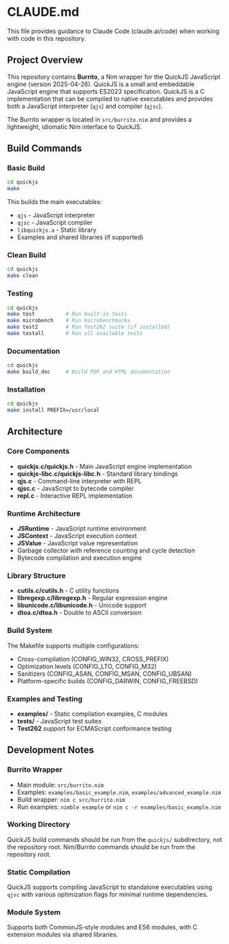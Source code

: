 # CLAUDE.md

This file provides guidance to Claude Code (claude.ai/code) when working with code in this repository.

## Project Overview

This repository contains **Burrito**, a Nim wrapper for the QuickJS JavaScript engine (version 2025-04-26). QuickJS is a small and embeddable JavaScript engine that supports ES2023 specification. QuickJS is a C implementation that can be compiled to native executables and provides both a JavaScript interpreter (`qjs`) and compiler (`qjsc`).

The Burrito wrapper is located in `src/burrito.nim` and provides a lightweight, idiomatic Nim interface to QuickJS.

## Build Commands

### Basic Build
```bash
cd quickjs
make
```

This builds the main executables:
- `qjs` - JavaScript interpreter
- `qjsc` - JavaScript compiler  
- `libquickjs.a` - Static library
- Examples and shared libraries (if supported)

### Clean Build
```bash
cd quickjs
make clean
```

### Testing
```bash
cd quickjs
make test          # Run built-in tests
make microbench    # Run microbenchmarks
make test2         # Run Test262 suite (if installed)
make testall       # Run all available tests
```

### Documentation
```bash
cd quickjs
make build_doc     # Build PDF and HTML documentation
```

### Installation
```bash
cd quickjs
make install PREFIX=/usr/local
```

## Architecture

### Core Components

- **quickjs.c/quickjs.h** - Main JavaScript engine implementation
- **quickjs-libc.c/quickjs-libc.h** - Standard library bindings
- **qjs.c** - Command-line interpreter with REPL
- **qjsc.c** - JavaScript to bytecode compiler
- **repl.c** - Interactive REPL implementation

### Runtime Architecture

- **JSRuntime** - JavaScript runtime environment
- **JSContext** - JavaScript execution context
- **JSValue** - JavaScript value representation
- Garbage collector with reference counting and cycle detection
- Bytecode compilation and execution engine

### Library Structure

- **cutils.c/cutils.h** - C utility functions
- **libregexp.c/libregexp.h** - Regular expression engine
- **libunicode.c/libunicode.h** - Unicode support
- **dtoa.c/dtoa.h** - Double to ASCII conversion

### Build System

The Makefile supports multiple configurations:
- Cross-compilation (CONFIG_WIN32, CROSS_PREFIX)
- Optimization levels (CONFIG_LTO, CONFIG_M32)
- Sanitizers (CONFIG_ASAN, CONFIG_MSAN, CONFIG_UBSAN)
- Platform-specific builds (CONFIG_DARWIN, CONFIG_FREEBSD)

### Examples and Testing

- **examples/** - Static compilation examples, C modules
- **tests/** - JavaScript test suites
- **Test262** support for ECMAScript conformance testing

## Development Notes

### Burrito Wrapper
- Main module: `src/burrito.nim`
- Examples: `examples/basic_example.nim`, `examples/advanced_example.nim`
- Build wrapper: `nim c src/burrito.nim`
- Run examples: `nimble example` or `nim c -r examples/basic_example.nim`

### Working Directory
QuickJS build commands should be run from the `quickjs/` subdirectory, not the repository root.
Nim/Burrito commands should be run from the repository root.

### Static Compilation
QuickJS supports compiling JavaScript to standalone executables using `qjsc` with various optimization flags for minimal runtime dependencies.

### Module System
Supports both CommonJS-style modules and ES6 modules, with C extension modules via shared libraries.